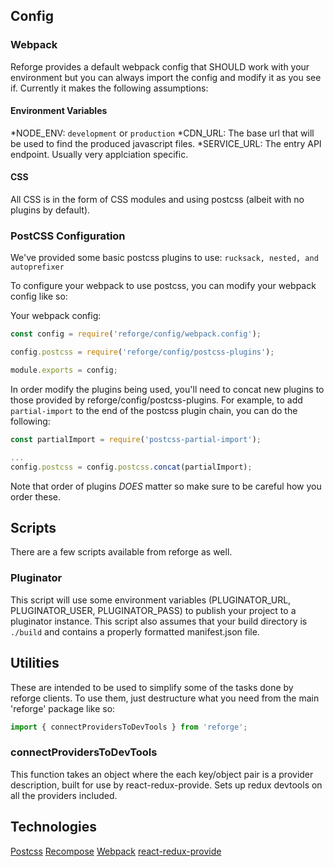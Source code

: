## Config ##

### Webpack ###

Reforge provides a default webpack config that SHOULD work with your environment
but you can always import the config and modify it as you see if. Currently it makes
the following assumptions:

#### Environment Variables ####
*NODE_ENV: ```development``` or ```production```
*CDN_URL: The base url that will be used to find the produced javascript files.
*SERVICE_URL: The entry API endpoint. Usually very applciation specific.

#### CSS ####
All CSS is in the form of CSS modules and using postcss (albeit with no plugins by default).

### PostCSS Configuration ###

We've provided some basic postcss plugins to use: ```rucksack, nested, and autoprefixer```

To configure your webpack to use postcss, you can modify your webpack config like so:

Your webpack config:
```js
const config = require('reforge/config/webpack.config');

config.postcss = require('reforge/config/postcss-plugins');

module.exports = config;
```

In order modify the plugins being used, you'll need to concat new plugins to those provided
by reforge/config/postcss-plugins.
For example, to add ```partial-import``` to the end of the postcss plugin chain, you can
do the following:

```js
const partialImport = require('postcss-partial-import');

...
config.postcss = config.postcss.concat(partialImport);
```

Note that order of plugins *DOES* matter so make sure to be careful how you order these.


## Scripts ##

There are a few scripts available from reforge as well.

### Pluginator ###

This script will use some environment variables (PLUGINATOR_URL, PLUGINATOR_USER, PLUGINATOR_PASS) to
publish your project to a pluginator instance. This script also assumes that your
build directory is ```./build``` and contains a properly formatted manifest.json file.

## Utilities ##

These are intended to be used to simplify some of the tasks done by reforge clients. To use them, just destructure what
you need from the main 'reforge' package like so:

```js
import { connectProvidersToDevTools } from 'reforge';
```


### connectProvidersToDevTools ###

This function takes an object where the each key/object pair is a provider description, built for use by react-redux-provide.
Sets up redux devtools on all the providers included.

## Technologies ##

[Postcss](https://github.com/postcss/postcss)
[Recompose](https://github.com/acdlite/recompose)
[Webpack](https://github.com/webpack/webpack)
[react-redux-provide](https://github.com/loggur/react-redux-provide)
